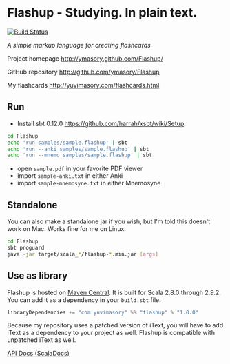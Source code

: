 # Flashup - Studying. In plain text. #

[![Build Status](http://ci.yuvimasory.com/job/Flashup/badge/icon)](http://ci.yuvimasory.com/job/Flashup/)

*A simple markup language for creating flashcards*

Project homepage <http://ymasory.github.com/Flashup/>

GitHub repository <http://github.com/ymasory/Flashup>

My flashcards <http://yuvimasory.com/flashcards.html>

## Run ##

- Install sbt 0.12.0 <https://github.com/harrah/xsbt/wiki/Setup>.

```sh
cd Flashup
echo 'run samples/sample.flashup' | sbt
echo 'run --anki samples/sample.flashup' | sbt
echo 'run --mnemo samples/sample.flashup' | sbt
```

- open ``sample.pdf`` in your favorite PDF viewer
- import ``sample-anki.txt`` in either Anki
- import ``sample-mnemosyne.txt`` in either Mnemosyne

## Standalone ##
You can also make a standalone jar if you wish, but I'm told this doesn't work on Mac. Works fine for me on Linux.

```sh
cd Flashup
sbt proguard
java -jar target/scala_*/flashup-*.min.jar [args]
```

## Use as library ##
Flashup is hosted on [Maven Central](http://central.maven.org/maven2/com/yuvimasory/).
It is built for Scala 2.8.0 through 2.9.2.
You can add it as a dependency in your `build.sbt` file.

```scala
libraryDependencies += "com.yuvimasory" %% "flashup" % "1.0.0"
```

Because my repository uses a patched version of iText, you will have to add iText as a dependency to your project as well. Flashup is compatible with unpatched iText as well.

[API Docs (ScalaDocs)](http://ci.yuvimasory.com/job/Flashup/javadoc/?#package)
